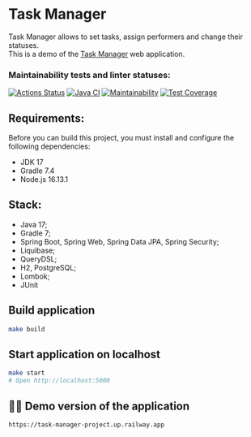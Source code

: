 # Task Manager
Task Manager allows to set tasks, assign performers and change their statuses.\
This is a demo of the [Task Manager](https://task-manager-project.up.railway.app) web application.

### Maintainability tests and linter statuses:
[![Actions Status](https://github.com/punchybunchy/java-project-73/workflows/hexlet-check/badge.svg)](https://github.com/punchybunchy/java-project-73/actions)
[![Java CI](https://github.com/punchybunchy/java-project-73/actions/workflows/app-check.yml/badge.svg)](https://github.com/punchybunchy/java-project-73/actions/workflows/app-check.yml)
[![Maintainability](https://api.codeclimate.com/v1/badges/ae0551eef6a05ab2c0d2/maintainability)](https://codeclimate.com/github/punchybunchy/java-project-73/maintainability)
[![Test Coverage](https://api.codeclimate.com/v1/badges/ae0551eef6a05ab2c0d2/test_coverage)](https://codeclimate.com/github/punchybunchy/java-project-73/test_coverage)



## Requirements:
Before you can build this project, you must install and configure the following dependencies:
* JDK 17
* Gradle 7.4
* Node.js 16.13.1

## Stack:

* Java 17;
* Gradle 7;
* Spring Boot, Spring Web, Spring Data JPA, Spring Security;
* Liquibase;
* QueryDSL;
* H2, PostgreSQL;
* Lombok;
* JUnit


## Build application

```bash
make build
```

## Start application on localhost

```bash
make start
# Open http://localhost:5000
```

## 💁‍♀️ Demo version of the application
```
https://task-manager-project.up.railway.app
```

